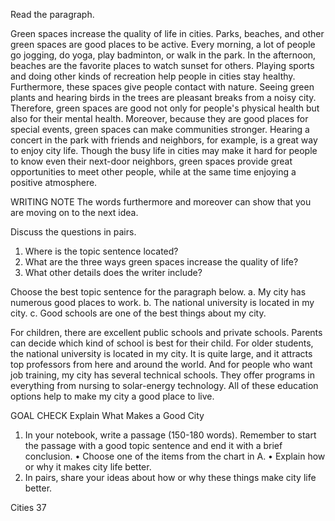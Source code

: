Read the paragraph.

Green spaces increase the quality of life in cities. Parks, beaches, and other green spaces are good places to be active. Every morning, a lot of people go jogging, do yoga, play badminton, or walk in the park. In the afternoon, beaches are the favorite places to watch sunset for others. Playing sports and doing other kinds of recreation help people in cities stay healthy. Furthermore, these spaces give people contact with nature. Seeing green plants and hearing birds in the trees are pleasant breaks from a noisy city. Therefore, green spaces are good not only for people's physical health but also for their mental health. Moreover, because they are good places for special events, green spaces can make communities stronger. Hearing a concert in the park with friends and neighbors, for example, is a great way to enjoy city life. Though the busy life in cities may make it hard for people to know even their next-door neighbors, green spaces provide great opportunities to meet other people, while at the same time enjoying a positive atmosphere.

WRITING NOTE
The words furthermore and moreover can show that you are moving on to the next idea.

Discuss the questions in pairs.
1. Where is the topic sentence located?
2. What are the three ways green spaces increase the quality of life?
3. What other details does the writer include?

Choose the best topic sentence for the paragraph below.
a. My city has numerous good places to work.
b. The national university is located in my city.
c. Good schools are one of the best things about my city.

For children, there are excellent public schools and private schools. Parents can decide which kind of school is best for their child. For older students, the national university is located in my city. It is quite large, and it attracts top professors from here and around the world. And for people who want job training, my city has several technical schools. They offer programs in everything from nursing to solar-energy technology. All of these education options help to make my city a good place to live.

GOAL CHECK Explain What Makes a Good City
1. In your notebook, write a passage (150-180 words). Remember to start the passage with a good topic sentence and end it with a brief conclusion.
• Choose one of the items from the chart in A.
• Explain how or why it makes city life better.
2. In pairs, share your ideas about how or why these things make city life better.

Cities 37